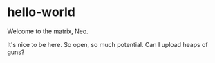 # hello-world
Welcome to the matrix, Neo.

It's nice to be here. So open, so much potential. Can I upload heaps of guns?
